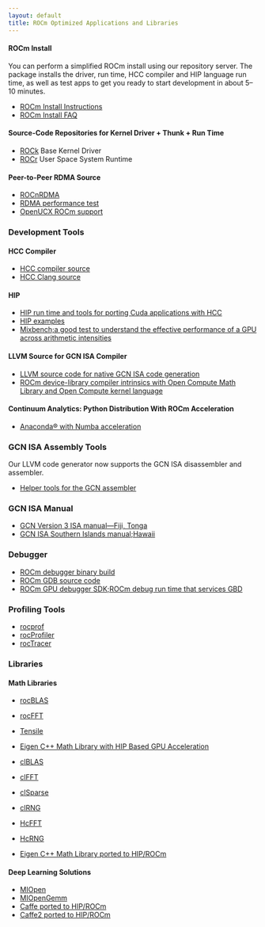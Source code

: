 ```yaml
---
layout: default
title: ROCm Optimized Applications and Libraries
---
```


#### ROCm Install 
You can perform a simplified ROCm install using our repository server. The package installs the driver, run time, HCC compiler and HIP language run time, as well as test apps to get you ready to start development in about 5&ndash;10 minutes. 
* [ROCm Install Instructions](ROCmInstall.md)
* [ROCm Install FAQ](install_issues.md) 


#### Source-Code Repositories for Kernel Driver + Thunk + Run Time

* [ROCk](https://github.com/RadeonOpenCompute/ROCK-Kernel-Driver) Base Kernel Driver 
* [ROCr](https://github.com/RadeonOpenCompute/ROCR-Runtime) User Space System Runtime 

#### Peer-to-Peer RDMA Source

* [ROCnRDMA](https://github.com/RadeonOpenCompute/ROCnRDMA)
* [RDMA performance test](https://github.com/RadeonOpenCompute/rdma-perftest)
* [OpenUCX ROCm support](https://github.com/openucx/ucx/tree/master/src/uct/rocm)

### Development Tools

#### HCC Compiler

* [HCC compiler source](https://github.com/RadeonOpenCompute/hcc)
* [HCC Clang source](https://github.com/RadeonOpenCompute/hcc-clang)

#### HIP

* [HIP run time and tools for porting Cuda applications with HCC](https://github.com/GPUOpen-ProfessionalCompute-Tools/HIP)
* [HIP examples](https://github.com/GPUOpen-ProfessionalCompute-Tools/HIP-Examples)
* [Mixbench;a good test to understand the effective performance of a GPU across arithmetic intensities](https://github.com/ekondis/mixbench)

#### LLVM Source for GCN ISA Compiler

* [LLVM source code for native GCN ISA code generation](https://github.com/RadeonOpenCompute/llvm)
* [ROCm device-library compiler intrinsics with Open Compute Math Library and Open Compute kernel language](https://github.com/RadeonOpenCompute/ROCm-Device-Libs)


#### Continuum Analytics: Python Distribution With ROCm Acceleration

* [Anaconda® with Numba acceleration](http://numba.pydata.org/numba-doc/latest/index.html)


### GCN ISA Assembly Tools

Our LLVM code generator now supports the GCN ISA disassembler and assembler. 

* [Helper tools for the GCN assembler](https://github.com/RadeonOpenCompute/LLVM-AMDGPU-Assembler-Extra)

### GCN ISA Manual


* [GCN Version 3 ISA manual&mdash;Fiji, Tonga](http://amd-dev.wpengine.netdna-cdn.com/wordpress/media/2013/12/AMD_GCN3_Instruction_Set_Architecture_rev1.1.pdf)
* [GCN ISA Southern Islands manual;Hawaii](http://bit.ly/29t5aQP)

### Debugger

* [ROCm debugger binary build](https://github.com/RadeonOpenCompute/ROCm-Debugger)
* [ROCm GDB source code](https://github.com/RadeonOpenCompute/ROCm-GDB)
* [ROCm GPU debugger SDK;ROCm debug run time that services GBD](https://github.com/RadeonOpenCompute/ROCm-GPUDebugSDK)

### Profiling Tools

* [rocprof](https://github.com/ROCm-Developer-Tools/rocprofiler)
* [rocProfiler](https://github.com/ROCm-Developer-Tools/rocprofiler)
* [rocTracer](https://github.com/ROCm-Developer-Tools/roctracer)

### Libraries


#### Math Libraries

* [rocBLAS](https://github.com/ROCmSoftwarePlatform/rocBLAS)
* [rocFFT](https://github.com/ROCmSoftwarePlatform/rocFFT)
* [Tensile](https://github.com/ROCmSoftwarePlatform/Tensile)

* [Eigen C++ Math Library with HIP Based GPU Acceleration](https://github.com/ROCmSoftwarePlatform/hipeigen) 

* [clBLAS](https://github.com/clMathLibraries/clBLAS)
* [clFFT](https://github.com/clMathLibraries/clFFT)
* [clSparse](https://github.com/clMathLibraries/clSPARSE)
* [clRNG](https://github.com/clMathLibraries/clRNG)


* [HcFFT](https://github.com/ROCmSoftwarePlatform/hcFFT)
* [HcRNG](https://github.com/ROCmSoftwarePlatform/hcRNG)
* [Eigen C++ Math Library ported to HIP/ROCm](https://github.com/ROCmSoftwarePlatform/hipeigen)  

#### Deep Learning Solutions 
* [MIOpen](https://github.com/ROCmSoftwarePlatform/MIOpen) 
* [MIOpenGemm](https://github.com/ROCmSoftwarePlatform/MIOpenGEMM) 
* [Caffe ported to HIP/ROCm](https://github.com/ROCmSoftwarePlatform/hipCaffe) 
* [Caffe2 ported to HIP/ROCm](https://github.com/ROCmSoftwarePlatform/hipCaffe)

